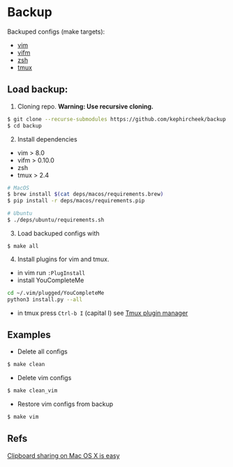 # Backup

Backuped configs (make targets):
- [vim](https://www.vim.org/)
- [vifm](https://vifm.info/)
- [zsh](https://github.com/ohmyzsh/ohmyzsh)
- [tmux](https://github.com/tmux/tmux/wiki)

## Load backup:

1. Cloning repo. **Warning: Use recursive cloning.**
```bash
$ git clone --recurse-submodules https://github.com/kephircheek/backup.git
$ cd backup
```

2. Install dependencies
- vim > 8.0
- vifm > 0.10.0
- zsh
- tmux > 2.4

```bash
# MacOS
$ brew install $(cat deps/macos/requirements.brew)
$ pip install -r deps/macos/requirements.pip
```

```bash
# Ubuntu
$ ./deps/ubuntu/requirements.sh
```
3. Load backuped configs with
```
$ make all
```

4. Install plugins for vim and tmux.

- in vim run `:PlugInstall`
- install YouCompleteMe
```bash
cd ~/.vim/plugged/YouCompleteMe
python3 install.py --all
```
- in tmux press `Ctrl-b I` (capital I) see [Tmux plugin manager](https://github.com/tmux-plugins/tpm)

## Examples
- Delete all configs
```bash
$ make clean
```

- Delete vim configs
```bash
$ make clean_vim
```

- Restore vim configs from backup
```bash
$ make vim
```

## Refs
[Clipboard sharing on Mac OS X is easy](https://gist.github.com/romainl/96180b5b8e7722a7428c)

